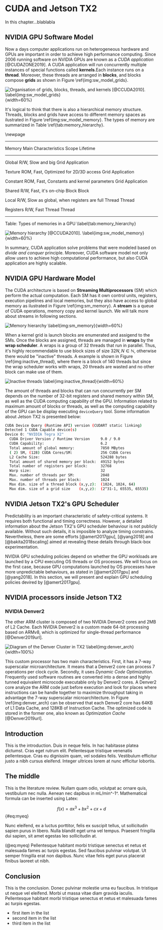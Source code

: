 # CUDA and Jetson TX2

<!--
After the introductory chapter, it seems fairly common to 
include a chapter that reviews the literature and 
introduces methodology used throughout the thesis.
-->
In this chapter...blablabla 



## NVIDIA GPU Software Model
Now a days computer applications run on heterogeneous hardware and GPUs are important in order to achieve high performance computing. 
Since 2006 running software on NVIDIA GPUs are known as a _CUDA application_ [@CUDAZONE2019].
A CUDA application will run concurrently multiple instances of special functions called **kernels**.Each instance runs on a **thread**. 
Moreover, these threads are arranged in **blocks**, and blocks compose **grids** as shown in Figure \ref{img:sw_model_grids}. 

![Organisation of grids, blocks, threads, and kernels [@CCUDA2010]. \label{img:sw_model_grids} ](source/figures/sw_model_grids.png){width=60%}

It's logical to think that there is also a hierarchical memory structure. 
Threads, blocks and grids have access to different memory spaces as ilustrated in Figure \ref{img:sw_model_memory}.
The types of memory are summarized in Table \ref{tab:memory_hierarchy}.

\newpage

---------------------------------------------------------------------------------------
Memory      Main Characteristics                            Scope   Lifetime
--------    -------------------                             -----   -----------
Global      R/W, Slow and big                               Grid    Application

Texture     ROM, Fast, Optimized for 2D/3D access           Grid    Application

Constant    ROM, Fast, Constants and kernel parameters      Grid    Application
 
Shared      R/W, Fast, it's on-chip                         Block   Block

Local       R/W, Slow as global, when registers are full    Thread  Thread

Registers   R/W, Fast                                       Thread  Thread

---------------------------------------------------------------------------

Table: Types of memories in a GPU \label{tab:memory_hierarchy}




![Memory hierarchy [@CCUDA2010]. \label{img:sw_model_memory} ](source/figures/sw_model_memory.png){width=60%}

In summary, CUDA application solve problems that were modeled based on _divide and conquer_ principle. Moreover, CUDA software model not only allow users to achieve high computational performance, but also CUDA application are highly scalable. 


## NVIDIA GPU Hardware Model
The CUDA architecture is based on **Streaming Multiprocessors** (SM) which perform the actual computation.
Each SM has it own control units, registers, execution pipelines and local memories, but they also have access to global memory as ilustrated in Figure \ref{img:sm_memory}.
A **stream** is a queue of CUDA operations, memory copy and kernel launch.
We will talk more about streams in following sections.

![Memory hierarchy  \label{img:sm_memory} ](source/figures/sm_memory.png){width=60%}


When a kernel grid is launch blocks are enumerated and assigend to the SMs. 
Once the blocks are assigned, threads are managed in **wraps** by the **wrap scheduler**. A wraps is a group of 32 threads that run in parallel. 
Thus, it's highly recommendable to use block sizes of size $32N, N \in \mathbb{N}$, otherwise there would be "inactive" threads.
A example is shown in Figure \ref{img:inactive_thread}, where there is a block of 140 threads but since the wrap scheduler works with wraps, 20 threads are wasted and no other block can make use of them. 


 
![Inactive threads \label{img:inactive_thread} ](source/figures/inactive_thread.png){width=60%}




The amount of  threads and blocks that can run concurrently per SM depends on the number of 32-bit registers and shared memory within SM, as well as the CUDA computing capability of the GPU. Information related to maximum amount of blocks  or threads, as well as the computing capability of the GPU can be display executing `deviceQuery` tool. 
Some information about Jetson TX2 is presented below: 

```sh
CUDA Device Query (Runtime API) version (CUDART static linking)
Detected 1 CUDA Capable device(s)
Device 0: "NVIDIA Tegra X2"
  CUDA Driver Version / Runtime Version     9.0 / 9.0
  CUDA Capability:                          6.2
  Total amount of global memory:            7850 MBytes 
  ( 2) SM, (128) CUDA Cores/SM:             256 CUDA Cores
  L2 Cache Size:                            524288 bytes
  Total amount of shared memory per block:  49152 bytes
  Total number of registers per block:      32768
  Warp size:                                32
  Max. number of threads per SM:            2048
  Max. number of threads per block:         1024
  Max dim. size of a thread block (x,y,z):  (1024, 1024, 64)
  Max dim. size of a grid size    (x,y,z):  (2^31-1, 65535, 65535)
```

## NVIDIA Jetson TX2's GPU Scheduler
Predictability is an important characteristic of safety-critical systems. It requires both functional and timing correctness.
However, a detailed information about the Jetson TX2's GPU scheduler behaviour is not publicly available. 
Without such details, it is imposible to analyze timing constrains. 
Nevertheless, there are some efforts [@amert2017gpu], [@yang2018] and [@bakita2018scaling] aimed at revealing these details through black-box experimentation.

NVIDIA GPU scheduling policies depend on whether the GPU workloads are launched by a CPU executing OS threads or OS processes. 
We will focus on the first case, because GPU computations launched by OS processes have more unpredictable behaviours, as stated in [@amert2017gpu] and [@yang2018]. 
In this section, we will present and explain GPU scheduling policies devired by [@amert2017gpu].


## NVIDIA processors inside Jetson TX2

### NVIDIA Denver2
The other ARM cluster is composed of  two NVIDIA Denver2 cores and 2MB of L2 Cache.
Each NVIDIA Denver2 is a custom made 64-bit processing  based on ARMv8, which is optimized for  single-thread performance [@Denver2019url]. 

![Diagram of the Denver Cluster in TX2 \label{img:denver_arch} ](source/figures/denver_arch.png){width=100%}


This custom processor has two main characteristics. First, it has a 7-way superscalar microarchitecture.
It means that a Denver2 core can process 7 operations per clock cycle.
Secondly, it uses _Dynamic Code Optimization_. 
Frequently used software routines are converted into a dense and highly tunned equivalent microcode executable only by Denver2 cores. 
A Denver2 core analyze the ARM code just before execution and look for places where instructions can be handle together to maximize throughput taking in advantage the 7-way superscalar microarchitecture. 
In Figure \ref{img:denver_arch} can be observed that each Denver2 core has  64KB of L1 Data Cache, and  128KB of Instruction Cache. 
The optimized code is stored in the former one, also known as _Optimization Cache_ [@Denver2019url].


## Introduction

This is the introduction. Duis in neque felis. In hac habitasse platea dictumst. Cras eget rutrum elit. Pellentesque tristique venenatis pellentesque. Cras eu dignissim quam, vel sodales felis. Vestibulum efficitur justo a nibh cursus eleifend. Integer ultrices lorem at nunc efficitur lobortis.

## The middle

This is the literature review. Nullam quam odio, volutpat ac ornare quis, vestibulum nec nulla. Aenean nec dapibus in mL/min^-1^. Mathematical formula can be inserted using Latex:

$$f(x) = ax^3 + bx^2 + cx + d$$ {#eq:myeq}

Nunc eleifend, ex a luctus porttitor, felis ex suscipit tellus, ut sollicitudin sapien purus in libero. Nulla blandit eget urna vel tempus. Praesent fringilla dui sapien, sit amet egestas leo sollicitudin at.  

(@eq:myeq) Pellentesque habitant morbi tristique senectus et netus et malesuada fames ac turpis egestas. Sed faucibus pulvinar volutpat. Ut semper fringilla erat non dapibus. Nunc vitae felis eget purus placerat finibus laoreet ut nibh.

## Conclusion

This is the conclusion. Donec pulvinar molestie urna eu faucibus. In tristique ut neque vel eleifend. Morbi ut massa vitae diam gravida iaculis. Pellentesque habitant morbi tristique senectus et netus et malesuada fames ac turpis egestas.

<!-- Insert an unordered list -->

- first item in the list
- second item in the list
- third item in the list

